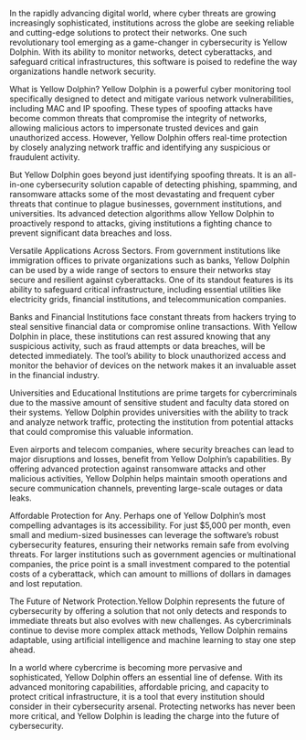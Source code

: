 In the rapidly advancing digital world, where cyber threats are growing increasingly sophisticated, institutions across 
the globe are seeking reliable and cutting-edge solutions to protect their networks. One such revolutionary tool emerging as a game-changer 
in cybersecurity is Yellow Dolphin. With its ability to monitor networks, detect cyberattacks, and safeguard critical infrastructures, this 
software is poised to redefine the way organizations handle network security.

What is Yellow Dolphin? Yellow Dolphin is a powerful cyber monitoring tool specifically designed to detect and mitigate various network vulnerabilities, 
including MAC and IP spoofing. These types of spoofing attacks have become common threats that compromise the integrity of networks, 
allowing malicious actors to impersonate trusted devices and gain unauthorized access. However, Yellow Dolphin offers real-time protection 
by closely analyzing network traffic and identifying any suspicious or fraudulent activity.

But Yellow Dolphin goes beyond just identifying spoofing threats. It is an all-in-one cybersecurity solution capable of detecting phishing, spamming, 
and ransomware attacks some of the most devastating and frequent cyber threats that continue to plague businesses, government institutions, 
and universities. Its advanced detection algorithms allow Yellow Dolphin to proactively respond to attacks, giving institutions a fighting chance to prevent 
significant data breaches and loss.

Versatile Applications Across Sectors. From government institutions like immigration offices to private organizations such as banks, 
Yellow Dolphin can be used by a wide range of sectors to ensure their networks stay secure and resilient against cyberattacks. 
One of its standout features is its ability to safeguard critical infrastructure, including essential utilities like electricity grids, 
financial institutions, and telecommunication companies.

Banks and Financial Institutions face constant threats from hackers trying to steal sensitive financial data or compromise online transactions. 
With Yellow Dolphin in place, these institutions can rest assured knowing that any suspicious activity, such as fraud attempts or data breaches, 
will be detected immediately. The tool’s ability to block unauthorized access and monitor the behavior of devices on the network makes it an 
invaluable asset in the financial industry.

Universities and Educational Institutions are prime targets for cybercriminals due to the massive amount of sensitive student 
and faculty data stored on their systems. Yellow Dolphin provides universities with the ability to track and analyze network traffic, 
protecting the institution from potential attacks that could compromise this valuable information.

Even airports and telecom companies, where security breaches can lead to major disruptions and losses, benefit from Yellow Dolphin’s capabilities. 
By offering advanced protection against ransomware attacks and other malicious activities, Yellow Dolphin helps maintain smooth operations and secure 
communication channels, preventing large-scale outages or data leaks.

Affordable Protection for Any. Perhaps one of Yellow Dolphin’s most compelling advantages is its accessibility. 
For just $5,000 per month, even small and medium-sized businesses can leverage the software’s robust cybersecurity features, 
ensuring their networks remain safe from evolving threats. For larger institutions such as government agencies or multinational companies, 
the price point is a small investment compared to the potential costs of a cyberattack, which can amount to millions of dollars in damages and lost reputation.

The Future of Network Protection.Yellow Dolphin represents the future of cybersecurity by offering a solution that not only detects 
and responds to immediate threats but also evolves with new challenges. As cybercriminals continue to devise more complex attack methods, 
Yellow Dolphin remains adaptable, using artificial intelligence and machine learning to stay one step ahead.

In a world where cybercrime is becoming more pervasive and sophisticated, Yellow Dolphin offers an essential line of defense. 
With its advanced monitoring capabilities, affordable pricing, and capacity to protect critical infrastructure, it is a tool that every institution should consider in their cybersecurity arsenal. 
Protecting networks has never been more critical, and Yellow Dolphin is leading the charge into the future of cybersecurity.
